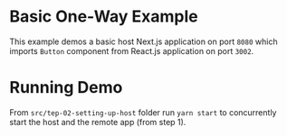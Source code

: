 # Basic One-Way Example

This example demos a basic host Next.js application on port `8080` which imports `Button` component from React.js application on port `3002`.

# Running Demo

From `src/tep-02-setting-up-host` folder run `yarn start` to concurrently start the host and the remote app (from step 1).
